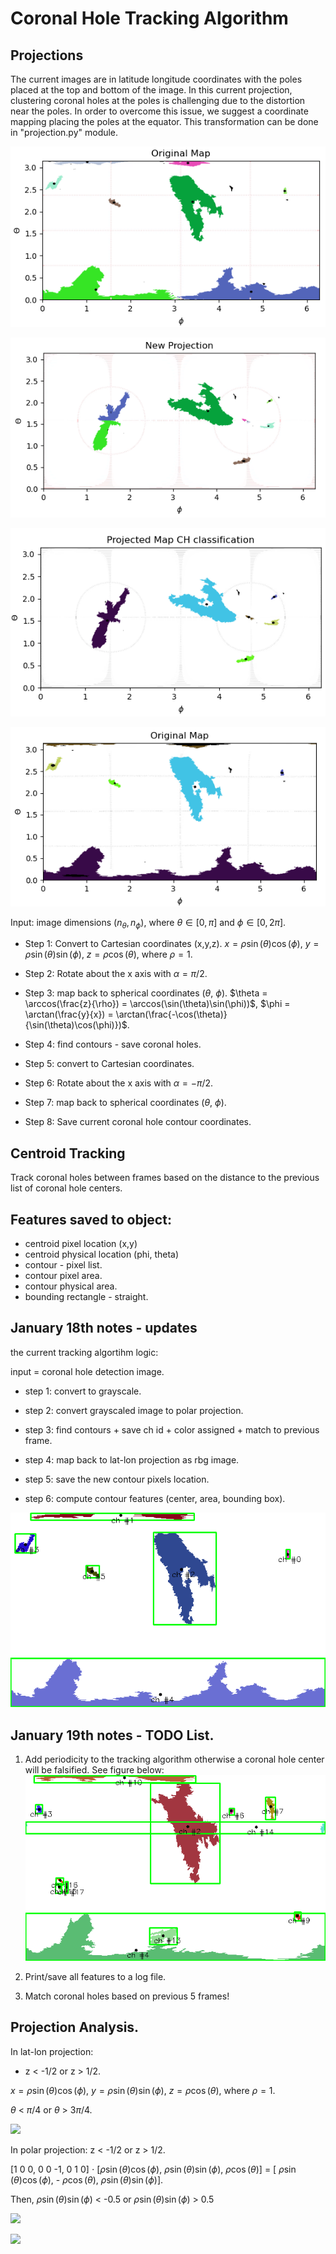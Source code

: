 # Coronal Hole Tracking Algorithm 

## Projections
The current images are in latitude longitude coordinates with the poles placed at the top and bottom of the image. In this current projection, clustering coronal holes at the poles is challenging due to the distortion near the poles. In order to overcome this issue, we suggest a coordinate mapping placing the poles at the equator. This transformation can be done in "projection.py" module. 

![](images/map.png)

![](images/newprojection.png)

![](images/ch_class_proj.png)

![](images/orig_map.png)

Input: image dimensions $(n_{\theta}, n_{\phi})$, where $\theta \in [0, \pi]$ and $\phi \in [0, 2\pi]$.


- Step 1: Convert to Cartesian coordinates (x,y,z).
  $x = \rho \sin(\theta)\cos(\phi)$,
  $y = \rho \sin(\theta)\sin(\phi)$,
  $z = \rho \cos(\theta)$,
  where $\rho = 1$. 
  
- Step 2: Rotate about the x axis with $\alpha = \pi/2$.

- Step 3: map back to spherical coordinates ($\theta$, $\phi$).
  $\theta = \arccos(\frac{z}{\rho}) = \arccos(\sin(\theta)\sin(\phi))$,
  $\phi = \arctan(\frac{y}{x}) = \arctan(\frac{-\cos(\theta)}{\sin(\theta)\cos(\phi)})$.

- Step 4: find contours - save coronal holes. 

- Step 5: convert to Cartesian coordinates. 

- Step 6: Rotate about the x axis with $\alpha = -\pi/2$.

- Step 7: map back to spherical coordinates ($\theta$, $\phi$).

- Step 8: Save current coronal hole contour coordinates. 

## Centroid Tracking 
Track coronal holes between frames based on the distance to the previous list of coronal hole centers. 

## Features saved to object: 

- centroid pixel location (x,y)
- centroid physical location (phi, theta) 
- contour - pixel list.
- contour pixel area.
- contour physical area. 
- bounding rectangle - straight.


## January 18th notes - updates

the current tracking algortihm logic: 

input = coronal hole detection image.

* step 1: convert to grayscale. 

* step 2: convert grayscaled image to polar projection. 

* step 3: find contours + save ch id + color assigned + match to previous frame. 

* step 4: map back to lat-lon projection as rbg image. 

* step 5: save the new contour pixels location. 

* step 6: compute contour features (center, area, bounding box). 

![](images/CoronalHoleTracking.png)


## January 19th notes - TODO List. 
1. Add periodicity to the tracking algorithm otherwise a coronal hole center will be falsified. 
See figure below:
![](images/ch_tracking_jan19.png)

2. Print/save all features to a log file. 

3. Match coronal holes based on previous 5 frames!

## Projection Analysis. 

In lat-lon projection:  

 * z < -1/2 or z > 1/2. 
        
  $x = \rho \sin(\theta)\cos(\phi)$,
  $y = \rho \sin(\theta)\sin(\phi)$,
  $z = \rho \cos(\theta)$,
  where $\rho = 1$. 
  
  $\theta$ < $\pi/4$ or  $\theta$ > $3\pi/4$. 

![](images/projection_lat_lon.png)

In polar projection: z < -1/2 or z > 1/2. 

[1 0 0, 0 0 -1, 0 1 0] $\cdot$ [$\rho \sin(\theta)\cos(\phi)$, $\rho \sin(\theta)\sin(\phi)$, $\rho \cos(\theta)$] = 
[ $\rho \sin(\theta)\cos(\phi)$, - $\rho \cos(\theta)$, $\rho \sin(\theta)\sin(\phi)$]. 

Then, $\rho \sin(\theta)\sin(\phi)$ < -0.5 or $\rho \sin(\theta)\sin(\phi)$ > 0.5

![](images/polar_projection_distort_2.png)

![](images/polar_projection_distort.png)


